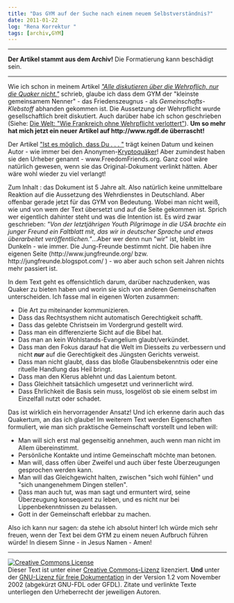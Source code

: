 ```yaml
---
title: "Das GYM auf der Suche nach einem neuem Selbstverständnis?"
date: 2011-01-22
log: "Rena Korrektur "
tags: [archiv,GYM]
---
```

<hr><b>Der Artikel stammt aus dem Archiv!</b> Die Formatierung kann beschädigt sein.<hr>

<p>Wie ich schon in meinem Artikel <a href="http://www.the-independent-friend.de/?q=node/667"><i>"Alle diskutieren über die Wehrpflich, nur die Quaker nicht."</i></a> schrieb, glaube ich dass dem GYM der "kleinste gemeinsamem Nenner" - das Friedenszeugnus - als <i>Gemeinschafts-Klebstoff</i> abhanden gekommen ist.  Die Aussetzung der Wehrpflicht wurde gesellschaftlich breit diskutiert. Auch darüber habe ich schon geschrieben (Siehe: <a href="http://www.the-independent-friend.de/?q=node/701">Die Welt: "Wie Frankreich ohne Wehrpflicht verlottert"</a>).   <b>Um so mehr hat mich jetzt ein neuer Artikel auf http://www.rgdf.de überrascht!</b> </p>
<!--break-->
<p>Der Artikel <a href="">"Ist es möglich, dass Du . . . "</a> trägt keinen Datum und keinen Autor - wie immer bei den Anonymen-<a href="http://de.wikipedia.org/wiki/Glossar_Qu%C3%A4kertum#K">Kryptoquäker</a>! Aber zumindest haben sie den Urheber genannt  -  www.FreedomFriends.org. Ganz cool wäre natürlich gewesen, wenn sie das Original-Dokument verlinkt hätten. Aber wäre wohl wieder zu viel verlangt!</p>

<p>Zum Inhalt : das Dokument ist 5 Jahre alt. Also natürlich keine unmittelbare Reaktion auf die Aussetzung des Wehrdienstes in Deutschland. Aber offenbar gerade jetzt für das GYM von Bedeutung. Wobei man nicht weiß, wie und von wem der Text übersetzt und auf die Seite gekommen ist. Sprich wer eigentlich dahinter steht und was die Intention ist. Es wird zwar geschrieben: <i>"Von der letztjährigen Youth Pilgrimage in die USA brachte ein junger Freund ein Faltblatt mit, das wir in deutscher Sprache und etwas überarbeitet veröffentlichen."</i>...Aber wer denn nun "wir" ist, bleibt im Dunkeln - wie immer. Die Jung-Freunde bestimmt nicht. Die haben ihre eigenen Seite (http://www.jungfreunde.org/ bzw. http://jungfreunde.blogspot.com/ )  - wo aber auch schon seit Jahren nichts mehr passiert ist.</p>

<p>In dem Text geht es offensichtlich darum, darüber nachzudenken,   was Quaker zu bieten haben und worin sie sich von anderen Gemeinschaften unterscheiden. Ich fasse mal in eigenen Worten zusammen:
<ul>
<li>Die Art zu miteinander kommunizieren.</li>
<li>Dass das Rechtsysthem nicht automatisch Gerechtigkeit schafft.</li>
<li>Dass das gelebte Christsein im Vordergrund gestellt wird.</li>
<li>Dass man ein differenzierte Sicht auf die Bibel hat.</li>
<li>Das man an kein Wohlstands-Evangelium glaubt/verkündet.</li>
<li>Dass man den Fokus darauf hat die Welt im Diesseits zu verbessern und nicht <i><b>nur</b></i> auf die Gerechtigkeit des Jüngsten Gerichts verweist.</li>
<li>Dass man nicht glaubt, dass das bloße Glaubensbekenntnis oder eine rituelle Handlung das Heil bringt.</li>
<li>Dass man den Klerus ablehnt und das Laientum betont.</li>
<li>Dass Gleichheit tatsächlich umgesetzt und verinnerlicht wird.</li>
<li>Dass Ehrlichkeit die Basis sein muss, losgelöst ob sie einem selbst im Einzelfall nutzt oder schadet.</li>
</ul> 
Das ist wirklich ein hervorragender Ansatz! Und ich erkenne darin auch das Quakertum, an das ich glaube! Im weiterem Text werden Eigenschaften formuliert, wie man sich praktische Gemeinschaft vorstellt und leben will:
<ul>
<li>Man will sich erst mal gegenseitig annehmen, auch wenn man nicht im Allem übereinstimmt.</li>
<li>Persönliche Kontakte und intime Gemeinschaft möchte man betonen.</li>
<li>Man will, dass offen über Zweifel und auch über feste Überzeugungen gesprochen werden kann.</li>
<li>Man will das Gleichgewicht halten, zwischen "sich wohl fühlen" und "sich unangenehmem Dingen stellen".</li>
<li>Dass man auch tut, was man sagt und ermuntert wird, seine Überzeugung konsequent zu leben, und es nicht nur bei Lippenbekenntnissen zu belassen.</li>
<li>Gott in der Gemeinschaft erlebbar zu machen.</li>
</ul>
Also ich kann nur sagen: da stehe ich absolut hinter! Ich würde mich sehr freuen, wenn der Text bei dem GYM zu einem neuen Aufbruch führen würde! In diesem Sinne - in Jesus Namen - Amen!</p>

<hr />
<p><a rel="license" href="http://creativecommons.org/licenses/by-sa/3.0/de/"><img alt="Creative Commons License" style="border-width: 0pt;" src="http://i.creativecommons.org/l/by-sa/3.0/de/88x31.png" /></a><br />
Dieser <span xmlns:dc="http://purl.org/dc/elements/1.1/" href="http://purl.org/dc/dcmitype/Text" rel="dc:type">Text</span> ist unter einer <a rel="license" href="http://creativecommons.org/licenses/by-sa/3.0/de/">Creative Commons-Lizenz</a> lizenziert. <b>Und</b> unter der <a href="http://de.wikipedia.org/wiki/GFDL">GNU-Lizenz f&uuml;r freie Dokumentation</a> in der Version 1.2 vom November 2002 (abgek&uuml;rzt GNU-FDL oder GFDL). Zitate und verlinkte Texte unterliegen den Urheberrecht der jeweiligen Autoren.</p>
 
